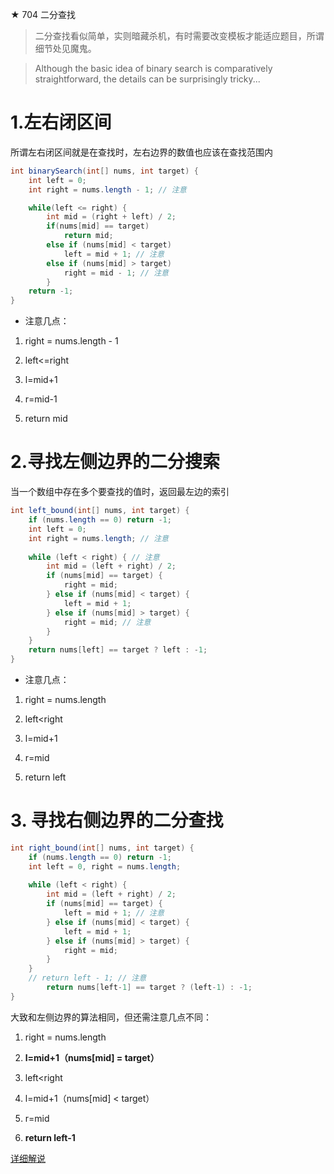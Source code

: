 ★ 704 二分查找

> 二分查找看似简单，实则暗藏杀机，有时需要改变模板才能适应题目，所谓细节处见魔鬼。

> Although the basic idea of binary search is comparatively straightforward, the details can be surprisingly tricky...

# 1.左右闭区间

所谓左右闭区间就是在查找时，左右边界的数值也应该在查找范围内

```java
int binarySearch(int[] nums, int target) {
    int left = 0; 
    int right = nums.length - 1; // 注意

    while(left <= right) {
        int mid = (right + left) / 2;
        if(nums[mid] == target)
            return mid; 
        else if (nums[mid] < target)
            left = mid + 1; // 注意
        else if (nums[mid] > target)
            right = mid - 1; // 注意
        }
    return -1;
}
```

- 注意几点：

1. right = nums.length - 1

2. left<=right

3. l=mid+1

4. r=mid-1
5. return mid

# 2.寻找左侧边界的二分搜索

当一个数组中存在多个要查找的值时，返回最左边的索引

```java
int left_bound(int[] nums, int target) {
    if (nums.length == 0) return -1;
    int left = 0;
    int right = nums.length; // 注意
    
    while (left < right) { // 注意
        int mid = (left + right) / 2;
        if (nums[mid] == target) {
            right = mid;
        } else if (nums[mid] < target) {
            left = mid + 1;
        } else if (nums[mid] > target) {
            right = mid; // 注意
        }
    }
    return nums[left] == target ? left : -1;
}
```

- 注意几点：

1. right = nums.length 

2. left<right

3. l=mid+1

4. r=mid
5. return left

# 3. 寻找右侧边界的二分查找

```java
int right_bound(int[] nums, int target) {
    if (nums.length == 0) return -1;
    int left = 0, right = nums.length;
    
    while (left < right) {
        int mid = (left + right) / 2;
        if (nums[mid] == target) {
            left = mid + 1; // 注意
        } else if (nums[mid] < target) {
            left = mid + 1;
        } else if (nums[mid] > target) {
            right = mid;
        }
    }
    // return left - 1; // 注意
		return nums[left-1] == target ? (left-1) : -1;
}
```

大致和左侧边界的算法相同，但还需注意几点不同：

1. right = nums.length 
2. **l=mid+1（nums[mid] = target）**

3. left<right 
4. l=mid+1（nums[mid] < target）
5. r=mid
6. **return left-1**



[详细解说](https://leetcode-cn.com/problems/binary-search/solution/er-fen-cha-zhao-xiang-jie-by-labuladong/)